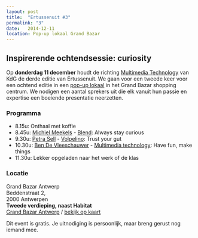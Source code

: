 ```yaml
---
layout: post
title:  "Ertussenuit #3"
permalink: "3"
date:   2014-12-11
location: Pop-up lokaal Grand Bazar
---
```


## Inspirerende ochtendsessie: curiosity

Op **donderdag 11 december** houdt de richting [Multimedia Technology](http://multimediatechnology.be) van KdG de derde editie van Ertussenuit.
We gaan voor een tweede keer voor een ochtend editie in een [pop-up lokaal](http://atv.be/nieuws/2014-11-10/studeren-in-grand-bazar-shoppingcenter) in het Grand Bazar shopping centrum.
We nodigen een aantal sprekers uit die elk vanuit hun passie en expertise een boeiende presentatie neerzetten.

### Programma
- 8.15u: Onthaal met koffie
- 8.45u: [Michiel Meekels](http://michielmeekels.tumblr.com/) - [Blend](http://www.blend.be/): Always stay curious
- 9.30u: [Petra Sell](http://www.volpelino.com) - [Volpelino](http://www.volpelino.com/): Trust your gut
- 10.30u: [Ben De Vleeschauwer](https://twitter.com/sheriffbenjamin) - [Multimedia technology](http://multimediatechnology.be): Have fun, make things
- 11.30u: Lekker opgeladen naar het werk of de klas

### Locatie
Grand Bazar Antwerp<br>
Beddenstraat 2,<br>
2000 Antwerpen<br>
<strong>Tweede verdieping, naast Habitat</strong><br>
<a href="http://www.grandbazarantwerp.be/">Grand Bazar Antwerp</a> / <a href="https://www.google.be/maps/place/Grand+Bazar/@51.218839,4.402883,15z/data=!4m2!3m1!1s0x0:0xe6366d70066e42f0?sa=X&ei=7GNwVJWJF5HqaPGGgOAD&ved=0CIcBEPwSMBA">bekijk op kaart</a>

Dit event is gratis. Je uitnodiging is persoonlijk, maar breng gerust nog iemand mee.
